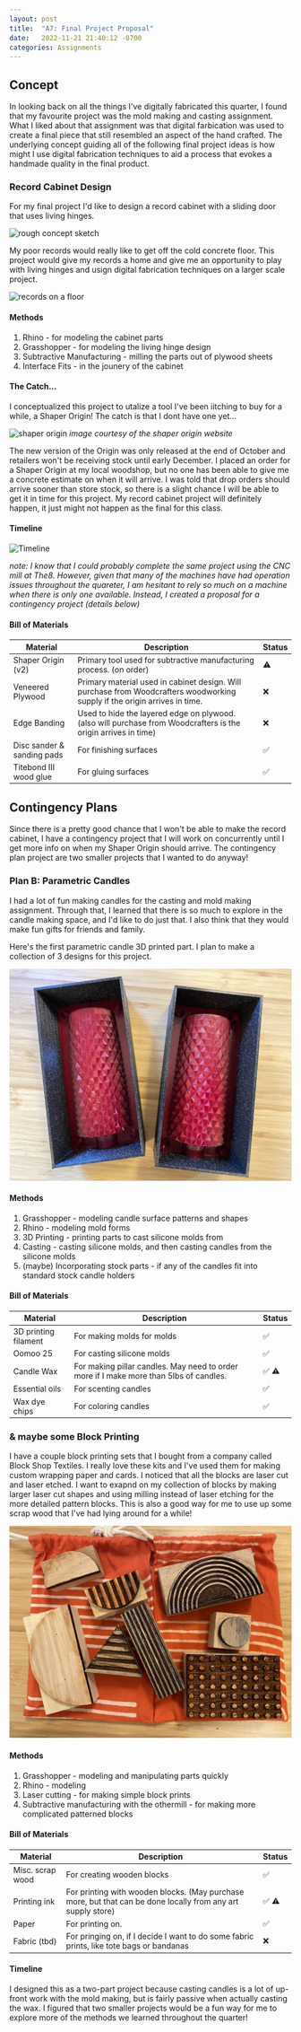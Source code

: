 ```yaml
---
layout: post
title:  "A7: Final Project Proposal"
date:   2022-11-21 21:40:12 -0700
categories: Assignments
---
```


## Concept

In looking back on all the things I've digitally fabricated this quarter, I found that my favourite project was the mold making and casting assignment. What I liked about that assignment was that digital farbication was used to create a final piece that still resembled an aspect of the hand crafted. The underlying concept guiding all of the following final project ideas is how might I use digital fabrication techniques to aid a process that evokes a handmade quality in the final product. 

### Record Cabinet Design

For my final project I'd like to design a record cabinet with a sliding door that uses living hinges. 

![rough concept sketch](/Digital-Fabrication/assets/images/A7-1.jpeg)

My poor records would really like to get off the cold concrete floor. This project would give my records a home and give me an opportunity to play with living hinges and usign digital fabrication techniques on a larger scale project. 

![records on a floor](/Digital-Fabrication/assets/images/A7-2.jpeg)

#### Methods

1. Rhino - for modeling the cabinet parts 
2. Grasshopper - for modeling the living hinge design
3. Subtractive Manufacturing - milling the parts out of plywood sheets
4. Interface Fits - in the jounery of the cabinet

#### The Catch...

I conceptualized this project to utalize a tool I've been iitching to buy for a while, a Shaper Origin! The catch is that I dont have one yet...

![shaper origin](/Digital-Fabrication/assets/images/A7-4.png)
*image courtesy of the shaper origin website*

 The new version of the Origin was only released at the end of October and retailers won't be receiving stock until early December. I placed an order for a Shaper Origin at my local woodshop, but no one has been able to give me a concrete estimate on when it will arrive. I was told that drop orders should arrive sooner than store stock, so there is a slight chance I will be able to get it in time for this project. My record cabinet project will definitely happen, it just might not happen as the final for this class. 

#### Timeline

![Timeline](/Digital-Fabrication/assets/images/A7-5.png)

*note: I know that I could probably complete the same project using the CNC mill at The8. However, given that many of the machines have had operation issues throughout the quareter, I am hesitant to rely so much on a machine when there is only one available. Instead, I created a proposal for a contingency project (details below)*

#### Bill of Materials

| Material      | Description | Status |
| ----------- | ----------- | ----------- |
| Shaper Origin (v2) | Primary tool used for subtractive manufacturing process. (on order) | ⚠️ |
| Veneered Plywood | Primary material used in cabinet design. Will purchase from Woodcrafters woodworking supply if the origin arrives in time.  | ❌ |
| Edge Banding | Used to hide the layered edge on plywood. (also will purchase from Woodcrafters is the origin arrives in time) | ❌ |
| Disc sander & sanding pads | For finishing surfaces | ✅ |
| Titebond III wood glue | For gluing surfaces | ✅ |


<!-- | Name | Description | ✅ ❌ ⚠️ | -->


## Contingency Plans

Since there is a pretty good chance that I won't be able to make the record cabinet, I have a contingency project that I will work on concurrently until I get more info on when my Shaper Origin should arrive. The contingency plan project are two smaller projects that I wanted to do anyway! 

### Plan B: Parametric Candles 

I had a lot of fun making candles for the casting and mold making assignment. Through that, I learned that there is so much to explore in the candle making space, and I'd like to do just that. I also think that they would make fun gifts for friends and family. 

Here's the first parametric candle 3D printed part. I plan to make a collection of 3 designs for this project. 

![3d printed candle mold](/assets/images/A7-3.jpeg)

#### Methods

1. Grasshopper - modeling candle surface patterns and shapes 
2. Rhino - modeling mold forms
3. 3D Printing - printing parts to cast silicone molds from
4. Casting - casting silicone molds, and then casting candles from the silicone molds
5. (maybe) Incorporating stock parts - if any of the candles fit into standard stock candle holders

#### Bill of Materials

| Material      | Description | Status |
| ----------- | ----------- | ----------- |
| 3D printing filament | For making molds for molds | ✅ |
| Oomoo 25 | For casting silicone molds | ✅ |
| Candle Wax | For making pillar candles. May need to order more if I make more than 5lbs of candles. | ✅ ⚠️|
| Essential oils | For scenting candles | ✅ |
| Wax dye chips | For coloring candles | ✅ |


### & maybe some Block Printing

I have a couple block printing sets that I bought from a company called Block Shop Textiles. I really love these kits and I've used them for making custom wrapping paper and cards. I noticed that all the blocks are laser cut and laser etched. I want to exapnd on my collection of blocks by making larger laser cut shapes and using milling instead of laser etching for the more detailed pattern blocks. This is also a good way for me to use up some scrap wood that I've had lying around for a while! 

![printing blocks](/assets/images/A7-6.jpeg)

#### Methods

1. Grasshopper - modeling and manipulating parts quickly 
2. Rhino - modeling 
3. Laser cutting - for making simple block prints
4. Subtractive manufacturing with the othermill - for making more complicated patterned blocks

#### Bill of Materials

| Material      | Description | Status |
| ----------- | ----------- | ----------- |
| Misc. scrap wood | For creating wooden blocks | ✅ |
| Printing ink | For printing with wooden blocks. (May purchase more, but that can be done locally from any art supply store) | ✅ ⚠️ |
| Paper | For printing on. | ✅ |
| Fabric (tbd) | For pringing on, if I decide I want to do some fabric prints, like tote bags or bandanas | ❌ |

#### Timeline

I designed this as a two-part project because casting candles is a lot of up-front work with the mold making, but is fairly passive when actually casting the wax. I figured that two smaller projects would be a fun way for me to explore more of the methods we learned throughout the quarter! 



